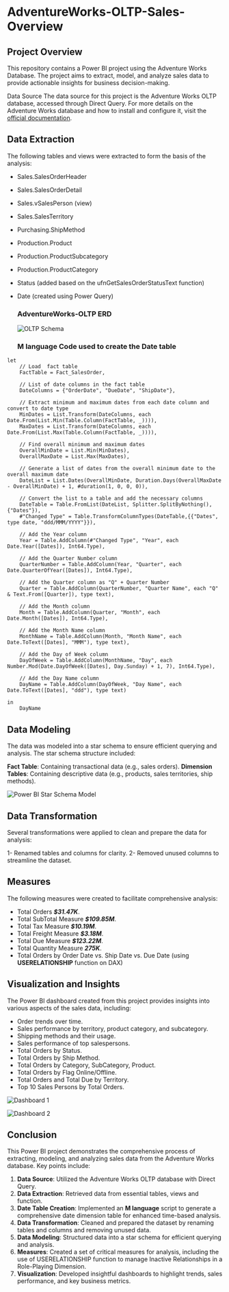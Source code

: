 # AdventureWorks-OLTP-Sales-Overview

## Project Overview
This repository contains a Power BI project using the Adventure Works Database. The project aims to extract, model, and analyze sales data to provide actionable insights for business decision-making.

Data Source
The data source for this project is the Adventure Works OLTP database, accessed through Direct Query. For more details on the Adventure Works database and how to install and configure it, visit the [official documentation](https://learn.microsoft.com/en-us/sql/samples/adventureworks-install-configure?view=sql-server-ver15&tabs=ssms).

## Data Extraction
The following tables and views were extracted to form the basis of the analysis:

- Sales.SalesOrderHeader
- Sales.SalesOrderDetail
- Sales.vSalesPerson (view)
- Sales.SalesTerritory
- Purchasing.ShipMethod
- Production.Product
- Production.ProductSubcategory
- Production.ProductCategory
- Status (added based on the ufnGetSalesOrderStatusText function)
- Date (created using Power Query)

  ### AdventureWorks-OLTP ERD
  ![OLTP Schema](https://github.com/user-attachments/assets/aea0e6dc-f608-4032-a02b-56887b077945)

  ### M language Code used to create the Date table
```
let
    // Load  fact table
    FactTable = Fact_SalesOrder,

    // List of date columns in the fact table
    DateColumns = {"OrderDate", "DueDate", "ShipDate"},

    // Extract minimum and maximum dates from each date column and convert to date type
    MinDates = List.Transform(DateColumns, each Date.From(List.Min(Table.Column(FactTable, _)))),
    MaxDates = List.Transform(DateColumns, each Date.From(List.Max(Table.Column(FactTable, _)))),

    // Find overall minimum and maximum dates
    OverallMinDate = List.Min(MinDates),
    OverallMaxDate = List.Max(MaxDates),

    // Generate a list of dates from the overall minimum date to the overall maximum date
    DateList = List.Dates(OverallMinDate, Duration.Days(OverallMaxDate - OverallMinDate) + 1, #duration(1, 0, 0, 0)),

    // Convert the list to a table and add the necessary columns
    DateTable = Table.FromList(DateList, Splitter.SplitByNothing(), {"Dates"}),
    #"Changed Type" = Table.TransformColumnTypes(DateTable,{{"Dates", type date, "ddd/MMM/YYYY"}}),

    // Add the Year column
    Year = Table.AddColumn(#"Changed Type", "Year", each Date.Year([Dates]), Int64.Type),

    // Add the Quarter Number column
    QuarterNumber = Table.AddColumn(Year, "Quarter", each Date.QuarterOfYear([Dates]), Int64.Type),

    // Add the Quarter column as "Q" + Quarter Number
    Quarter = Table.AddColumn(QuarterNumber, "Quarter Name", each "Q" & Text.From([Quarter]), type text),

    // Add the Month column
    Month = Table.AddColumn(Quarter, "Month", each Date.Month([Dates]), Int64.Type),

    // Add the Month Name column
    MonthName = Table.AddColumn(Month, "Month Name", each Date.ToText([Dates], "MMM"), type text),

    // Add the Day of Week column
    DayOfWeek = Table.AddColumn(MonthName, "Day", each Number.Mod(Date.DayOfWeek([Dates], Day.Sunday) + 1, 7), Int64.Type),

    // Add the Day Name column
    DayName = Table.AddColumn(DayOfWeek, "Day Name", each Date.ToText([Dates], "ddd"), type text)

in
    DayName
```

## Data Modeling
The data was modeled into a star schema to ensure efficient querying and analysis. The star schema structure included:

**Fact Table**: Containing transactional data (e.g., sales orders).
**Dimension Tables**: Containing descriptive data (e.g., products, sales territories, ship methods).

![Power BI Star Schema Model](https://github.com/user-attachments/assets/46990e52-b810-46ee-a420-036d3d22e094)

## Data Transformation
Several transformations were applied to clean and prepare the data for analysis:

1- Renamed tables and columns for clarity.
2- Removed unused columns to streamline the dataset.

## Measures
The following measures were created to facilitate comprehensive analysis:

- Total Orders ***$31.47K***.
- Total SubTotal Measure ***$109.85M***.
- Total Tax Measure ***$10.19M***.
- Total Freight Measure ***$3.18M***.
- Total Due Measure ***$123.22M***.
- Total Quantity Measure ***275K***.
- Total Orders by Order Date vs. Ship Date vs. Due Date (using **USERELATIONSHIP** function on DAX)

## Visualization and Insights
The Power BI dashboard created from this project provides insights into various aspects of the sales data, including:

- Order trends over time.
- Sales performance by territory, product category, and subcategory.
- Shipping methods and their usage.
- Sales performance of top salespersons.
- Total Orders by Status.
- Total Orders by Ship Method.
- Total Orders by Category, SubCategory, Product.
- Total Orders by Flag Online/Offline.
- Total Orders and Total Due by Territory.
- Top 10 Sales Persons by Total Orders.

![Dashboard 1](https://github.com/user-attachments/assets/fed4b2d6-7cc4-428a-b114-ffda4f7fd6c3)

![Dashboard 2](https://github.com/user-attachments/assets/d712fe4d-ca89-4d81-b3c4-042a9f418a68)

## Conclusion
This Power BI project demonstrates the comprehensive process of extracting, modeling, and analyzing sales data from the Adventure Works database. Key points include:

1. **Data Source**: Utilized the Adventure Works OLTP database with Direct Query.
2. **Data Extraction**: Retrieved data from essential tables, views and function.
3. **Date Table Creation**: Implemented an **M language** script to generate a comprehensive date dimension table for enhanced time-based analysis.
4. **Data Transformation**: Cleaned and prepared the dataset by renaming tables and columns and removing unused data.
5. **Data Modeling**: Structured data into a star schema for efficient querying and analysis.
6. **Measures**: Created a set of critical measures for analysis, including the use of USERELATIONSHIP function to manage Inactive Relationships in a Role-Playing Dimension.
7. **Visualization**: Developed insightful dashboards to highlight trends, sales performance, and key business metrics.
